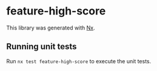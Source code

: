 # feature-high-score

This library was generated with [Nx](https://nx.dev).

## Running unit tests

Run `nx test feature-high-score` to execute the unit tests.
